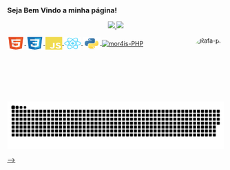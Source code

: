 ### Seja Bem Vindo a minha página!

<div align="center">
  <a href="https://github.com/SergioMor4is">
  <img height="180em" src="https://github-readme-stats.vercel.app/api?username=SergioMor4is&show_icons=true&theme=dark&include_all_commits=true&count_private=true"/>
  <img height="180em" src="https://github-readme-stats.vercel.app/api/top-langs/?username=SergioMor4is&layout=compact&langs_count=7&theme=dark"/>
</div>

  <div style="display: inline_block"><br>
  <img align="center" alt="mor4is-HTML" height="30" width="40" src="https://raw.githubusercontent.com/devicons/devicon/master/icons/html5/html5-original.svg">
  <img align="center" alt="mor4is-CSS" height="30" width="40" src="https://raw.githubusercontent.com/devicons/devicon/master/icons/css3/css3-original.svg">
  <img align="center" alt="mor4is-Js" height="30" width="40" src="https://raw.githubusercontent.com/devicons/devicon/master/icons/javascript/javascript-plain.svg">
  <img align="center" alt="mor4is-React" height="30" width="40" src="https://raw.githubusercontent.com/devicons/devicon/master/icons/react/react-original.svg">
  <img align="center" alt="mor4is-Python" height="30" width="40" src="https://raw.githubusercontent.com/devicons/devicon/master/icons/python/python-original.svg">
  <img align="center" alt="mor4is-PHP" height="30" width="40" src="https://w7.pngwing.com/pngs/751/3/png-transparent-logo-php-html-others-text-trademark-logo.png">
  <img align="right" alt="Rafa-pic" height="150" style="border-radius:50px;" src="https://media4.giphy.com/media/eoxomXXVL2S0E/giphy.gif?cid=ecf05e47go0vtjo0vghrwsuzuhfxjr0icvn4762kamif9fxx&rid=giphy.gif&ct=g">
</div>
   
###
  
  ![Snake animation](https://github.com/SergioMor4is/SergioMor4is/blob/output/github-contribution-grid-snake.svg)
  

-->
